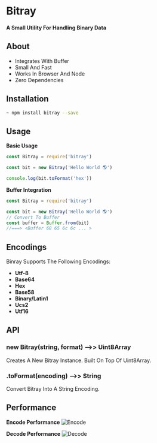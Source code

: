 # Bitray 
**A Small Utility For Handling Binary Data**

## About
- Integrates With Buffer
- Small And Fast
- Works In Browser And Node
- Zero Dependencies

## Installation
```bash
~ npm install bitray --save
```

## Usage

**Basic Usage**
```js
const Bitray = require('bitray')

const bit = new Bitray('Hello World 🌎')

console.log(bit.toFormat('hex'))
```

**Buffer Integration**
```js
const Bitray = require('bitray')

const bit = new Bitray('Hello World 🌎')
// Convert To Buffer
const buffer = Buffer.from(bit)
//===> <Buffer 68 65 6c 6c ... >
```
## Encodings
Binray Supports The Following Encodings:
- **Utf-8**
- **Base64**
- **Hex**
- **Base58**
- **Binary/Latin1**
- **Ucs2**
- **Utf16**

## API

### new Bitray(string, format) -->> Uint8Array
Creates A New Bitray Instance. Built On Top Of Uint8Array.

### .toFormat(encoding) -->> String
Convert Bitray Into A String Encoding.

## Performance

**Encode Performance**
![Encode](https://cdn.discordapp.com/attachments/809588495425208320/819996033743978567/GNo7sAhYBCwCFgGLgEXAImARsAg0DQI2AGmaobIXahGwCFgELAIWAYuARcAiYBFofgTP5hxUvRJGiGAAAAAElFTkSuQmCC.png)

**Decode Performance**
![Decode](https://cdn.discordapp.com/attachments/809588495425208320/819996178740543528/e3F5sinmNgAAAAASUVORK5CYII.png)